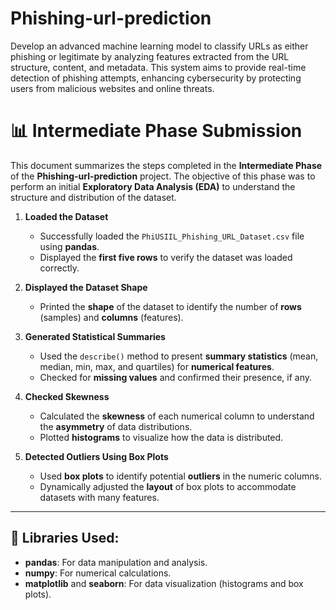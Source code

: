 # Phishing-url-prediction
Develop an advanced machine learning model to classify URLs as either phishing or legitimate by analyzing features extracted from the URL structure, content, and metadata. This system aims to provide real-time detection of phishing attempts, enhancing cybersecurity by protecting users from malicious websites and online threats.

# 📊 **Intermediate Phase Submission**

This document summarizes the steps completed in the **Intermediate Phase** of the **Phishing-url-prediction** project. The objective of this phase was to perform an initial **Exploratory Data Analysis (EDA)** to understand the structure and distribution of the dataset.


1. **Loaded the Dataset**  
   - Successfully loaded the `PhiUSIIL_Phishing_URL_Dataset.csv` file using **pandas**.
   - Displayed the **first five rows** to verify the dataset was loaded correctly.

2. **Displayed the Dataset Shape**  
   - Printed the **shape** of the dataset to identify the number of **rows** (samples) and **columns** (features).

3. **Generated Statistical Summaries**  
   - Used the `describe()` method to present **summary statistics** (mean, median, min, max, and quartiles) for **numerical features**.
   - Checked for **missing values** and confirmed their presence, if any.

4. **Checked Skewness**  
   - Calculated the **skewness** of each numerical column to understand the **asymmetry** of data distributions.
   - Plotted **histograms** to visualize how the data is distributed.

5. **Detected Outliers Using Box Plots**  
   - Used **box plots** to identify potential **outliers** in the numeric columns.
   - Dynamically adjusted the **layout** of box plots to accommodate datasets with many features.

---

## 📌 **Libraries Used:**
- **pandas**: For data manipulation and analysis.
- **numpy**: For numerical calculations.
- **matplotlib** and **seaborn**: For data visualization (histograms and box plots).
